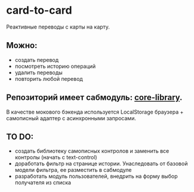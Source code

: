 # card-to-card
 Реактивные переводы с карты на карту.
## Можно:
- создать перевод
- посмотреть историю операций
- удалить переводы
- повторить любой перевод

## Репозиторий имеет сабмодуль</b>: <a href="https://github.com/arseniyasokolov/core-library">core-library</a>.
 В качестве мокового бэкенда используется LocalStorage браузера + самописный адаптер с асинхронными запросами.

## TO DO:
- создать библиотеку самописных контролов и заменить все контролы (начать с text-control)
- доработать фильтр на странице истории. Унаследовать от базовой модели фильтра, ее разместить в сабмодуле
- разработать модуль пользователей, внедрить на форму выбор получателя из списка
